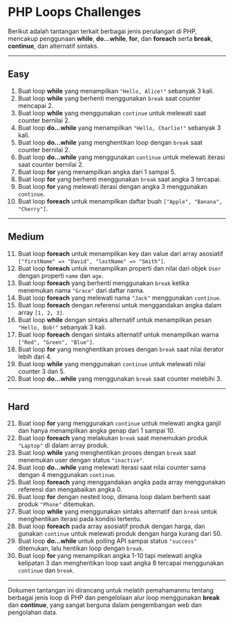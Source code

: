 # PHP Loops Challenges

Berikut adalah tantangan terkait berbagai jenis perulangan di PHP, mencakup penggunaan **while**, **do...while**, **for**, dan **foreach** serta **break**, **continue**, dan alternatif sintaks.

---

## Easy

1. Buat loop **while** yang menampilkan `"Hello, Alice!"` sebanyak 3 kali.
2. Buat loop **while** yang berhenti menggunakan `break` saat counter mencapai 2.
3. Buat loop **while** yang menggunakan `continue` untuk melewati saat counter bernilai 2.
4. Buat loop **do...while** yang menampilkan `"Hello, Charlie!"` sebanyak 3 kali.
5. Buat loop **do...while** yang menghentikan loop dengan `break` saat counter bernilai 2.
6. Buat loop **do...while** yang menggunakan `continue` untuk melewati iterasi saat counter bernilai 2.
7. Buat loop **for** yang menampilkan angka dari 1 sampai 5.
8. Buat loop **for** yang berhenti menggunakan `break` saat angka 3 tercapai.
9. Buat loop **for** yang melewati iterasi dengan angka 3 menggunakan `continue`.
10. Buat loop **foreach** untuk menampilkan daftar buah `["Apple", "Banana", "Cherry"]`.

---

## Medium

11. Buat loop **foreach** untuk menampilkan key dan value dari array asosiatif `["firstName" => "David", "lastName" => "Smith"]`.
12. Buat loop **foreach** untuk menampilkan properti dan nilai dari objek `User` dengan properti `name` dan `age`.
13. Buat loop **foreach** yang berhenti menggunakan `break` ketika menemukan nama `"Grace"` dari daftar nama.
14. Buat loop **foreach** yang melewati nama `"Jack"` menggunakan `continue`.
15. Buat loop **foreach** dengan referensi untuk menggandakan angka dalam array `[1, 2, 3]`.
16. Buat loop **while** dengan sintaks alternatif untuk menampilkan pesan `"Hello, Bob!"` sebanyak 3 kali.
17. Buat loop **foreach** dengan sintaks alternatif untuk menampilkan warna `["Red", "Green", "Blue"]`.
18. Buat loop **for** yang menghentikan proses dengan `break` saat nilai iterator lebih dari 4.
19. Buat loop **while** yang menggunakan `continue` untuk melewati nilai counter 3 dan 5.
20. Buat loop **do...while** yang menggunakan `break` saat counter melebihi 3.

---

## Hard

21. Buat loop **for** yang menggunakan `continue` untuk melewati angka ganjil dan hanya menampilkan angka genap dari 1 sampai 10.
22. Buat loop **foreach** yang melakukan `break` saat menemukan produk `"Laptop"` di dalam array produk.
23. Buat loop **while** yang menghentikan proses dengan `break` saat menemukan user dengan status `"inactive"`.
24. Buat loop **do...while** yang melewati iterasi saat nilai counter sama dengan 4 menggunakan `continue`.
25. Buat loop **foreach** yang menggandakan angka pada array menggunakan referensi dan mengabaikan angka 0.
26. Buat loop **for** dengan nested loop, dimana loop dalam berhenti saat produk `"Phone"` ditemukan.
27. Buat loop **while** yang menggunakan sintaks alternatif dan `break` untuk menghentikan iterasi pada kondisi tertentu.
28. Buat loop **foreach** pada array asosiatif produk dengan harga, dan gunakan `continue` untuk melewati produk dengan harga kurang dari 50.
29. Buat loop **do...while** untuk polling API sampai status `"success"` ditemukan, lalu hentikan loop dengan `break`.
30. Buat loop **for** yang menampilkan angka 1-10 tapi melewati angka kelipatan 3 dan menghentikan loop saat angka 8 tercapai menggunakan `continue` dan `break`.

---

Dokumen tantangan ini dirancang untuk melatih pemahamanmu tentang berbagai jenis loop di PHP dan pengelolaan alur loop menggunakan **break** dan **continue**, yang sangat berguna dalam pengembangan web dan pengolahan data.
